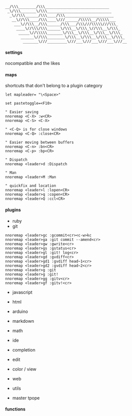 ```
__/\\\________/\\\_____________________________
 _\/\\\_______\/\\\_____________________________
  _\//\\\______/\\\____/\\\______________________
   __\//\\\____/\\\____\///______/\\\\\__/\\\\\___
    ___\//\\\__/\\\______/\\\___/\\\///\\\\\///\\\_
     ____\//\\\/\\\______\/\\\__\/\\\_\//\\\__\/\\\_
      _____\//\\\\\_______\/\\\__\/\\\__\/\\\__\/\\\_
       ______\//\\\________\/\\\__\/\\\__\/\\\__\/\\\_
        _______\///_________\///___\///___\///___\///__
```


#### settings

nocompatible and the likes

#### maps

shortcuts that don't belong to a plugin category

```
let mapleader= "\<Space>"

set pastetoggle=<F10>

" Easier saving
nnoremap <C-X> :w<CR>
nnoremap <C-S> <C-X>

" <C-Q> is for close windows
nnoremap <C-Q> :close<CR>

" Easier moving between buffers
nnoremap <C-n> :bn<CR>
nnoremap <C-p> :bp<CR>

" Dispatch
nnoremap <leader>d :Dispatch 

" Man
nnoremap <leader>M :Man 

" quickfix and location
nnoremap <leader>l :lopen<CR>
nnoremap <leader>q :copen<CR>
nnoremap <leader>Q :ccl<CR>
```

#### plugins

- ruby
- git

```
nnoremap <leader>gc :gcommit<cr><c-w>kc
nnoremap <leader>ga :git commit --amend<cr>
nnoremap <leader>gw :gwrite<cr>
nnoremap <leader>gs :gstatus<cr>
nnoremap <leader>gl :git! log<cr>
nnoremap <leader>gd :gvdiff<cr>
nnoremap <leader>gd1 :gvdiff head~1<cr>
nnoremap <leader>gd2 :gvdiff head~2<cr>
nnoremap <leader>g :git 
nnoremap <leader>g :git! 
nnoremap <leader>gg :gitv<cr>
nnoremap <leader>gf :gitv!<cr>
```

- javascript
- html
- arduino
- markdown
- math

- ide
- completion
- edit
- color / view
- web
- utils
- master tpope

#### functions
